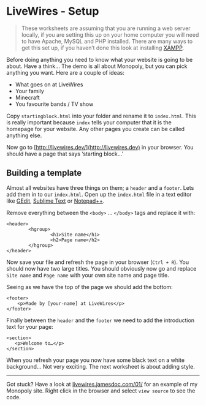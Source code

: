 # LiveWires - Setup

> These worksheets are assuming that you are running a web server locally, if you are setting this up on your home computer you will need to have Apache, MySQL and PHP installed. There are many ways to get this set up, if you haven’t done this look at installing [XAMPP](https://www.apachefriends.org/).  

Before doing anything you need to know what your website is going to be about. Have a think… The demo is all about Monopoly, but you can pick anything you want. Here are a couple of ideas:

- What goes on at LiveWires
- Your family
- Minecraft
- You favourite bands / TV show

Copy `startingblock.html` into your folder and rename it to `index.html`. This is really important because `index` tells your computer that it is the homepage for your website. Any other pages you create can be called anything else.

Now go to [http://livewires.dev/](http://livewires.dev) in your browser. You should have a page that says ‘starting block…’

## Building a template

Almost all websites have three things on them; a `header` and a `footer`. Lets add them in to our `index.html`. Open up the `index.html` file in a text editor like [GEdit](https://wiki.gnome.org/Apps/Gedit), [Sublime Text](http://www.sublimetext.com/) or [Notepad++](https://notepad-plus-plus.org/).

Remove everything between the `<body>` … `</body>` tags and replace it with:

```
<header>
		<hgroup>
				<h1>Site name</h1>
				<h2>Page name</h2>
		</hgroup>
</header>
```

Now save your file and refresh the page in your browser (`Ctrl + R`). You should now have two large titles. You should obviously now go and replace `Site name` and `Page name` with your own site name and page title.

Seeing as we have the top of the page we should add the bottom:

```
<footer>
    <p>Made by [your-name] at LiveWires</p>
</footer>
```

Finally between the `header` and the `footer` we need to add the introduction text for your page:

```
<section>
   <p>Welcome to…</p>
</section>
```

When you refresh your page you now have some black text on a white background… Not very exciting. The next worksheet is about adding style.


----

Got stuck? Have a look at [livewires.jamesdoc.com/01/](http://livewires.jamesdoc.com/01/) for an example of my Monopoly site. Right click in the browser and select `view source` to see the code.
